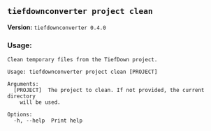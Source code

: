 ## `tiefdownconverter project clean`

**Version:** `tiefdownconverter 0.4.0`

### Usage:
```
Clean temporary files from the TiefDown project.

Usage: tiefdownconverter project clean [PROJECT]

Arguments:
  [PROJECT]  The project to clean. If not provided, the current directory
    will be used.

Options:
  -h, --help  Print help
```

